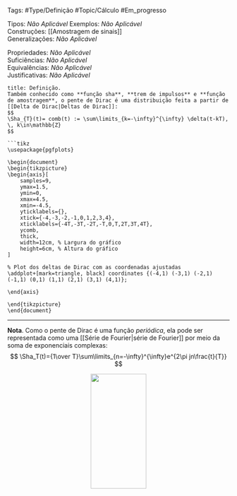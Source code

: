 Tags: #Type/Definição #Topic/Cálculo #Em_progresso

Tipos: _Não Aplicável_ 
Exemplos: _Não Aplicável_  
Construções: [[Amostragem de sinais]]  
Generalizações: _Não Aplicável_

Propriedades: _Não Aplicável_  
Suficiências: _Não Aplicável_  
Equivalências: _Não Aplicável_  
Justificativas: _Não Aplicável_

```ad-abstract
title: Definição.
Também conhecido como **função sha**, **trem de impulsos** e **função de amostragem**, o pente de Dirac é uma distribuição feita a partir de [[Delta de Dirac|Deltas de Dirac]]:
$$
\Sha_{T}(t)= comb(t) := \sum\limits_{k=-\infty}^{\infty} \delta(t-kT), \, k\in\mathbb{Z}
$$

```tikz
\usepackage{pgfplots} 

\begin{document}
\begin{tikzpicture}
\begin{axis}[
    samples=9,
    ymax=1.5,
    ymin=0,
    xmax=4.5,
    xmin=-4.5,
    yticklabels={},
    xtick={-4,-3,-2,-1,0,1,2,3,4}, 
    xticklabels={-4T,-3T,-2T,-T,0,T,2T,3T,4T},
    ycomb,
    thick,
    width=12cm, % Largura do gráfico
    height=6cm, % Altura do gráfico
]

% Plot dos deltas de Dirac com as coordenadas ajustadas
\addplot+[mark=triangle, black] coordinates {(-4,1) (-3,1) (-2,1) (-1,1) (0,1) (1,1) (2,1) (3,1) (4,1)};

\end{axis}

\end{tikzpicture}
\end{document}
```
---
**Nota**. Como o pente de Dirac é uma função *periódica*, ela pode ser representada como uma [[Série de Fourier|série de Fourier]] por meio da soma de exponenciais complexas:
$$
\Sha_T(t)={1\over T}\sum\limits_{n=-\infty}^{\infty}e^{2\pi jn\frac{t}{T}}
$$

<center>
	<img src="https://public.dm.files.1drv.com/y4m1HWYiHtipBUvcyqtk-5tmP5IssyL451cPt-wGYkG9MwcjpjEyJN-xjJCvU6-5V_w5nIMMv4JGOXr2skdKZ6FGN0PBsMW2haiJRStn3cEyy-vZEct79D_aoNOQScWTL241YdaYzoYr-K6mUSMyndBIDRR8LxWB7rciRry5b8cmFFdS34zzJ5TXEYAYD61ekILLxfsiqRSwQ8K3K4Z4WQQv9Ws1GfQ09K2mfkJHTj_LUQ"  width="50%" height="260" />
</center>
